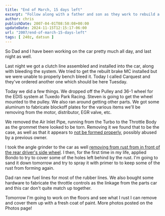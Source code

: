 ```yaml
---
title: "End of March, 15 days left"
excerpt: "Follow along with a father and son as they work to rebuild a car, tackling everything from rust repair to engine modification. Learn from their DIY jo..."
author: chris
publishDate: 2007-04-01T08:50:08+00:00
updateDate: 2024-11-15T12:15:17-06:00
url: "2007/end-of-march-15-days-left"
tags: [ 240z, datsun ]
---
```


So Dad and I have been working on the car pretty much all day, and last night as well.

Last night we got a clutch line assembled and installed into the car, along with bleeding the system. We tried to get the rebuilt brake MC installed but we were unable to properly bench bleed it. Today I called Carquest and they've ordered another one which should be here Tuesday.

Today we did a few things. We dropped off the Pulley and 36-1 wheel for the EDIS system at Tuxedo Park Racing. Steven is going to get the wheel mounted to the pulley. We also ran around getting other parts. We got some aluminum to fabricate blockoff plates for the various items we'll be removing from the motor, distributor, EGR valve, etc. 

We removed the Air Inlet Pipe, running from the Turbo to the Throttle Body as the grommet there looked to be torn. Removing it we found that to be the case, as well as that it appears to [not be formed properly](https://www.flickr.com/photos/chammond/441542048/), possibly abused by a previous owner.

I took the angle grinder to the car as well [removing from rust from in front of the rear driver's side wheel](https://www.flickr.com/photos/chammond/441539805/). I then, for the first time in my life, applied Bondo to try to cover some of the holes left behind by the rust. I'm going to sand it down tomorrow and try to spray it with primer to to keep some of the rust from forming again.

Dad ran new fuel lines for most of the rubber lines. We also bought some hardware to fabricate the throttle controls as the linkage from the parts car and this car don't quite match up together.

Tomorrow I'm going to work on the floors and see what I rust I can remove and cover them up with a fresh coat of paint. More photos posted on the Photos page!

